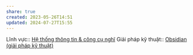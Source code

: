 ```yaml
---
share: true
created: 2023-05-26T14:51
updated: 2024-07-27T15:55
---
```

Lĩnh vực:: [Hệ thống thông tin & công cụ nghĩ](../L%C4%A9nh%20v%E1%BB%B1c/H%E1%BB%87%20th%E1%BB%91ng%20th%C3%B4ng%20tin%20&%20c%C3%B4ng%20c%E1%BB%A5%20ngh%C4%A9.md)
Giải pháp kỹ thuật:: [Obsidian (giải pháp kỹ thuật)](../Gi%E1%BA%A3i%20ph%C3%A1p%20k%E1%BB%B9%20thu%E1%BA%ADt/Nghi%C3%AAn%20c%E1%BB%A9u/Obsidian%20(gi%E1%BA%A3i%20ph%C3%A1p%20k%E1%BB%B9%20thu%E1%BA%ADt).md)